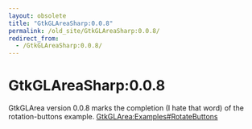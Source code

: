 ```yaml
---
layout: obsolete
title: "GtkGLAreaSharp:0.0.8"
permalink: /old_site/GtkGLAreaSharp:0.0.8/
redirect_from:
  - /GtkGLAreaSharp:0.0.8/
---
```


GtkGLAreaSharp:0.0.8
====================

GtkGLArea version 0.0.8 marks the completion (I hate that word) of the rotation-buttons example. [GtkGLArea:Examples\#RotateButtons]({{site.github.url}}/old_site/GtkGLArea:Examples#RotateButtons "GtkGLArea:Examples")

